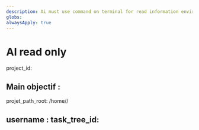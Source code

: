 ```yaml
---
description: Ai must use command on terminal for read information environment working
globs: 
alwaysApply: true
---
```


# AI read only
project_id: <need edit by user_default>
## Main objectif : <need edit by user_default>
projet_path_root: /home/<username>/<need edit by user_default>

username : <use command whoami for see username>
task_tree_id: <use command git for see git branch active>
---





